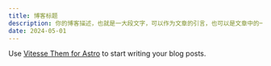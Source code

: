 ```yaml
---
title: 博客标题
description: 你的博客描述，也就是一大段文字，可以作为文章的引言，也可以是文章中的一个段落。
date: 2024-05-01
---
```


Use [Vitesse Them for Astro](https://astro.build/themes/details/vitesse-theme-for-astro/) to start writing your blog posts.

